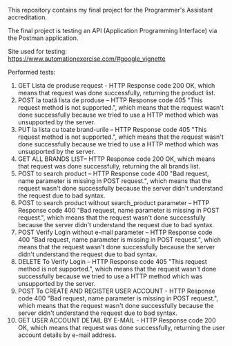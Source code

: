 This repository contains my final project for the Programmer's Assistant accreditation. 

The final project is testing an API (Application Programming Interface) via the Postman application.

Site used for testing: https://www.automationexercise.com/#google_vignette

Performed tests:

1. GET Lista de produse request - HTTP Response code 200 OK, which means that request was done successfully, returning the product list.
2. POST la toată lista de produse – HTTP Response code 405 "This request method is not supported.", which means that the request wasn't done successfully because we tried to use a HTTP method which was unsupported by the server.
3. PUT la lista cu toate brand-urile – HTTP Response code 405 "This request method is not supported.", which means that the request wasn't done successfully because we tried to use a HTTP method which was unsupported by the server.
4. GET ALL BRANDS LIST– HTTP Response code 200 OK, which means that request was done successfully, returning the all brands list.
5. POST to search product – HTTP Response code 400 "Bad request, name parameter is missing in POST request.", which means that the request wasn't done successfully because the server didn't understand the request due to bad syntax.
6. POST to search product without search_product parameter – HTTP Response code 400 "Bad request, name parameter is missing in POST request.", which means that the request wasn't done successfully because the server didn't understand the request due to bad syntax.
7. POST Verify Login without e-mail parameter – HTTP Response code 400 "Bad request, name parameter is missing in POST request.", which means that the request wasn't done successfully because the server didn't understand the request due to bad syntax.
8. DELETE To Verify Login – HTTP Response code 405 "This request method is not supported.", which means that the request wasn't done successfully because we tried to use a HTTP method which was unsupported by the server.
9. POST To CREATE AND REGISTER USER ACCOUNT - HTTP Response code 400 "Bad request, name parameter is missing in POST request.", which means that the request wasn't done successfully because the server didn't understand the request due to bad syntax.
10. GET USER ACCOUNT DETAIL BY E-MAIL - HTTP Response code 200 OK, which means that request was done successfully, returning the user account details by e-mail address.




